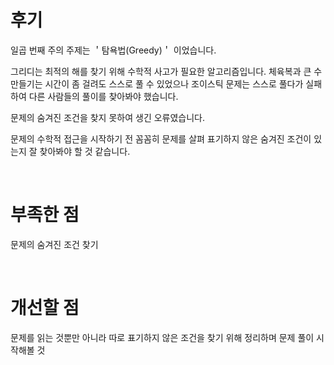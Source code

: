 # 후기

일곱 번째 주의 주제는 ＇탐욕법(Greedy)＇ 이었습니다.

그리디는 최적의 해를 찾기 위해 수학적 사고가 필요한 알고리즘입니다. 체육복과 큰 수 만들기는 시간이 좀 걸려도 스스로 풀 수 있었으나 조이스틱 문제는 스스로 풀다가 실패하여 다른 사람들의 풀이를 찾아봐야 했습니다.

문제의 숨겨진 조건을 찾지 못하여 생긴 오류였습니다.

문제의 수학적 접근을 시작하기 전 꼼꼼히 문제를 살펴 표기하지 않은 숨겨진 조건이 있는지 잘 찾아봐야 할 것 같습니다.


<br>

# 부족한 점

문제의 숨겨진 조건 찾기

<br>

# 개선할 점

문제를 읽는 것뿐만 아니라 따로 표기하지 않은 조건을 찾기 위해 정리하며 문제 풀이 시작해볼 것